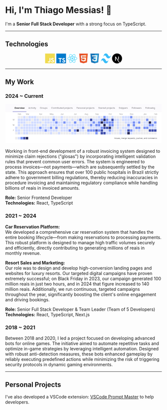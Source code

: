 # Hi, I'm Thiago Messias! 👋

I'm a **Senior Full Stack Developer** with a strong focus on TypeScript.

---

## Technologies

<p align="center">
  <img src="images/javascript-plain.svg" alt="JavaScript" width="32" height="32">
  <img src="images/typescript-plain.svg" alt="TypeScript" width="32" height="32">
  <img src="images/react-original.svg" alt="React" width="32" height="32">
  <img src="images/html5-original.svg" alt="HTML5" width="32" height="32">
  <img src="images/css3-original.svg" alt="CSS3" width="32" height="32">
  <img src="images/tailwindcss.svg" alt="Tailwind CSS" width="32" height="32">
  <img src="images/nextjs.svg" alt="Next.js" width="32" height="32">
</p>

---

## My Work

### 2024 ~ Current
<p align="center">
  <img src="images/gitlab-status.png" alt="GitLab Activity Status">
</p>

Working in front-end development of a robust invoicing system designed to minimize claim rejections ("glosas") by incorporating intelligent validation rules that prevent common user errors. The system is engineered to process invoices—not payments—which are subsequently settled by the state. This approach ensures that over 100 public hospitals in Brazil strictly adhere to government billing regulations, thereby reducing inaccuracies in procedure invoicing and maintaining regulatory compliance while handling billions of reais in invoiced amounts.

**Role:** Senior Frontend Developer  
**Technologies:** React, TypeScript

### 2021 ~ 2024

**Car Reservation Platform:**  
We developed a comprehensive car reservation system that handles the entire booking lifecycle—from making reservations to processing payments. This robust platform is designed to manage high traffic volumes securely and efficiently, directly contributing to generating millions of reais in monthly revenue.

**Resort Sales and Marketing:**  
Our role was to design and develop high-conversion landing pages and websites for luxury resorts. Our targeted digital campaigns have proven extremely successful; on Black Friday in 2023, our campaign generated 100 million reais in just two hours, and in 2024 that figure increased to 140 million reais. Additionally, we run continuous, targeted campaigns throughout the year, significantly boosting the client's online engagement and driving bookings.

**Role:** Senior Full Stack Developer & Team Leader (Team of 5 Developers)  
**Technologies:** React, TypeScript, Next.js

### 2018 ~ 2021

Between 2018 and 2020, I led a project focused on developing advanced bots for online games. The initiative aimed to automate repetitive tasks and optimize in-game strategies by leveraging intelligent automation. Designed with robust anti-detection measures, these bots enhanced gameplay by reliably executing predefined actions while minimizing the risk of triggering security protocols in dynamic gaming environments.

---

## Personal Projects

I've also developed a VSCode extension: [VSCode Prompt Master](https://github.com/Thiiaguinho/vscode-prompt-master) to help developers.
